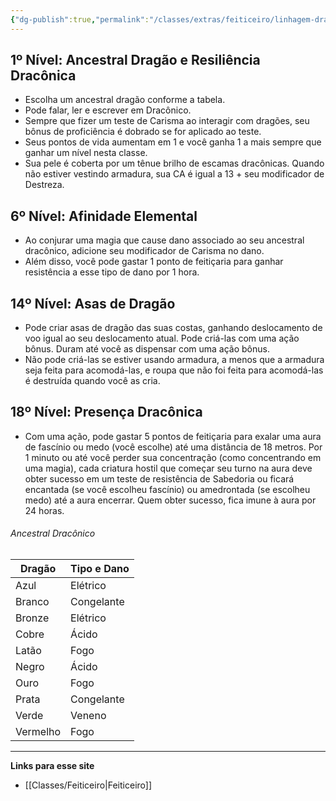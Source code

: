 ```yaml
---
{"dg-publish":true,"permalink":"/classes/extras/feiticeiro/linhagem-draconica/","created":"2024-08-17T10:43:46.784-03:00","updated":"2024-07-28T22:15:55.342-03:00"}
---
```



## 1º Nível: Ancestral Dragão e Resiliência Dracônica
- Escolha um ancestral dragão conforme a tabela.
- Pode falar, ler e escrever em Dracônico.
- Sempre que fizer um teste de Carisma ao interagir com dragões, seu bônus de proficiência é dobrado se for aplicado ao teste.
- Seus pontos de vida aumentam em 1 e você ganha 1 a mais sempre que ganhar um nível nesta classe.
- Sua pele é coberta por um tênue brilho de escamas dracônicas. Quando não estiver vestindo armadura, sua CA é igual a 13 + seu modificador de Destreza.

## 6º Nível: Afinidade Elemental
- Ao conjurar uma magia que cause dano associado ao seu ancestral dracônico, adicione seu modificador de Carisma no dano.
- Além disso, você pode gastar 1 ponto de feitiçaria para ganhar resistência a esse tipo de dano por 1 hora.

## 14º Nível: Asas de Dragão
- Pode criar asas de dragão das suas costas, ganhando deslocamento de voo igual ao seu deslocamento atual. Pode criá-las com uma ação bônus. Duram até você as dispensar com uma ação bônus.
- Não pode criá-las se estiver usando armadura, a menos que a armadura seja feita para acomodá-las, e roupa que não foi feita para acomodá-las é destruída quando você as cria.

## 18º Nível: Presença Dracônica
- Com uma ação, pode gastar 5 pontos de feitiçaria para exalar uma aura de fascínio ou medo (você escolhe) até uma distância de 18 metros. Por 1 minuto ou até você perder sua concentração (como concentrando em uma magia), cada criatura hostil que começar seu turno na aura deve obter sucesso em um teste de resistência de Sabedoria ou ficará encantada (se você escolheu fascínio) ou amedrontada (se escolheu medo) até a aura encerrar. Quem obter sucesso, fica imune à aura por 24 horas.

###### Ancestral Dracônico
| Dragão | Tipo e Dano |
| - | - |
| Azul | Elétrico |
| Branco | Congelante | 
| Bronze | Elétrico |
| Cobre | Ácido |
| Latão | Fogo |
| Negro | Ácido |
| Ouro | Fogo |
| Prata | Congelante |
| Verde | Veneno |
| Vermelho | Fogo |


___
**Links para esse site**
- [[Classes/Feiticeiro\|Feiticeiro]]